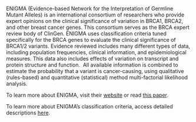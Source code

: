 ENIGMA (Evidence-based Network for the Interpretation of Germline Mutant Alleles) is an international consortium of researchers who provide expert opinions on the clinical significance of variation in BRCA1, BRCA2, and other breast cancer genes. This consortium serves as the BRCA expert review body of ClinGen. ENIGMA uses classification criteria tuned specifically for the BRCA genes to evaluate the clinical significance of BRCA1/2 variants. Evidence reviewed includes many different types of data, including population frequencies, clinical information, and epidemiological measures. This data also includes effects of variation on transcript and protein structure and function.  All available information is combined to estimate the probability that a variant is cancer-causing, using qualitative (rules-based) and quantitative (statistical) method multi-factorial likelihood analysis.

To learn more about ENIGMA, visit their [website](https://enigmaconsortium.org/) or read [this paper](https://www.ncbi.nlm.nih.gov/pmc/articles/PMC3240687/).  

To learn more about ENIGMA’s classification criteria, access detailed descriptions [here](https://enigmaconsortium.org/library/general-documents/).

